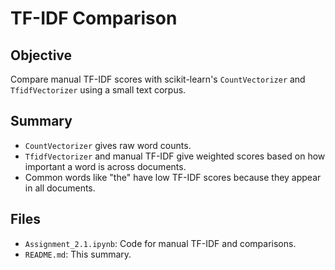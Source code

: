 
# TF-IDF Comparison

## Objective
Compare manual TF-IDF scores with scikit-learn's `CountVectorizer` and `TfidfVectorizer` using a small text corpus.

## Summary
- `CountVectorizer` gives raw word counts.
- `TfidfVectorizer` and manual TF-IDF give weighted scores based on how important a word is across documents.
- Common words like "the" have low TF-IDF scores because they appear in all documents.

## Files
- `Assignment_2.1.ipynb`: Code for manual TF-IDF and comparisons.
- `README.md`: This summary.

